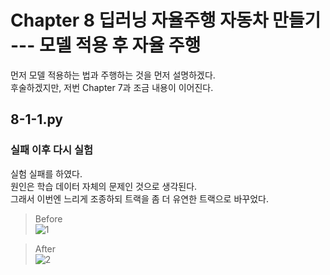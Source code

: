 # Chapter 8 딥러닝 자율주행 자동차 만들기 --- 모델 적용 후 자율 주행

먼저 모델 적용하는 법과 주행하는 것을 먼저 설명하겠다.            
후술하겠지만, 저번 Chapter 7과 조금 내용이 이어진다.

## 8-1-1.py


### 실패 이후 다시 실험

실험 실패를 하였다.            
원인은 학습 데이터 자체의 문제인 것으로 생각된다.                      
그래서 이번엔 느리게 조종하되 트랙을 좀 더 유연한 트랙으로 바꾸었다. 

> Before                              
> ![1](https://user-images.githubusercontent.com/64456822/183543277-d2af8ddb-96a9-4e01-acc2-1474f5a80b40.JPG)

> After                        
> ![2](https://user-images.githubusercontent.com/64456822/183543371-0a73f230-d2f0-4853-a190-51bd31dfa086.JPG)
